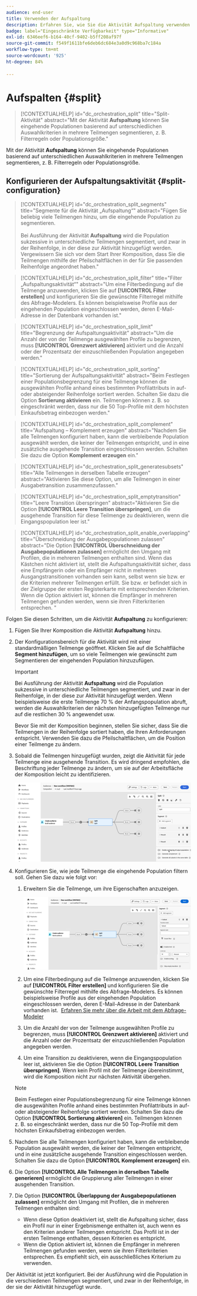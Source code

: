 ```yaml
---
audience: end-user
title: Verwenden der Aufspaltung
description: Erfahren Sie, wie Sie die Aktivität Aufspaltung verwenden
badge: label="Eingeschränkte Verfügbarkeit" type="Informative"
exl-id: 6346eef6-b164-40cf-9402-b5ff208af97f
source-git-commit: f549f1611bfe6deb6dc684e3a0d9c968ba7c184a
workflow-type: tm+mt
source-wordcount: '925'
ht-degree: 84%

---
```


# Aufspalten {#split}

>[!CONTEXTUALHELP]
>id="dc_orchestration_split"
>title="Split-Aktivität"
>abstract="Mit der Aktivität **Aufspaltung** können Sie eingehende Populationen basierend auf unterschiedlichen Auswahlkriterien in mehrere Teilmengen segmentieren, z. B. Filterregeln oder Populationsgröße."

Mit der Aktivität **Aufspaltung** können Sie eingehende Populationen basierend auf unterschiedlichen Auswahlkriterien in mehrere Teilmengen segmentieren, z. B. Filterregeln oder Populationsgröße.

## Konfigurieren der Aufspaltungsaktivität {#split-configuration}

>[!CONTEXTUALHELP]
>id="dc_orchestration_split_segments"
>title="Segmente für die Aktivität „Aufspaltung“"
>abstract="Fügen Sie beliebig viele Teilmengen hinzu, um die eingehende Population zu segmentieren.<br/></br>Bei Ausführung der Aktivität **Aufspaltung** wird die Population sukzessive in unterschiedliche Teilmengen segmentiert, und zwar in der Reihenfolge, in der diese zur Aktivität hinzugefügt werden. Vergewissern Sie sich vor dem Start Ihrer Komposition, dass Sie die Teilmengen mithilfe der Pfeilschaltflächen in der für Sie passenden Reihenfolge angeordnet haben."

>[!CONTEXTUALHELP]
>id="dc_orchestration_split_filter"
>title="Filter „Aufspaltungsaktivität“"
>abstract="Um eine Filterbedingung auf die Teilmenge anzuwenden, klicken Sie auf **[!UICONTROL Filter erstellen]** und konfigurieren Sie die gewünschte Filterregel mithilfe des Abfrage-Modelers. Es können beispielsweise Profile aus der eingehenden Population eingeschlossen werden, deren E-Mail-Adresse in der Datenbank vorhanden ist."

>[!CONTEXTUALHELP]
>id="dc_orchestration_split_limit"
>title="Begrenzung der Aufspaltungsaktivität"
>abstract="Um die Anzahl der von der Teilmenge ausgewählten Profile zu begrenzen, muss **[!UICONTROL Grenzwert aktivieren]** aktiviert und die Anzahl oder der Prozentsatz der einzuschließenden Population angegeben werden."

>[!CONTEXTUALHELP]
>id="dc_orchestration_split_sorting"
>title="Sortierung der Aufspaltungsaktivität"
>abstract="Beim Festlegen einer Populationsbegrenzung für eine Teilmenge können die ausgewählten Profile anhand eines bestimmten Profilattributs in auf- oder absteigender Reihenfolge sortiert werden. Schalten Sie dazu die Option **Sortierung aktivieren** ein. Teilmengen können z. B. so eingeschränkt werden, dass nur die 50 Top-Profile mit dem höchsten Einkaufsbetrag einbezogen werden."

>[!CONTEXTUALHELP]
>id="dc_orchestration_split_complement"
>title="Aufspaltung – Komplement erzeugen"
>abstract="Nachdem Sie alle Teilmengen konfiguriert haben, kann die verbleibende Population ausgewählt werden, die keiner der Teilmengen entspricht, und in eine zusätzliche ausgehende Transition eingeschlossen werden. Schalten Sie dazu die Option **Komplement erzeugen** ein."

>[!CONTEXTUALHELP]
>id="dc_orchestration_split_generatesubsets"
>title="Alle Teilmengen in derselben Tabelle erzeugen"
>abstract="Aktivieren Sie diese Option, um alle Teilmengen in einer Ausgabetransition zusammenzufassen."

>[!CONTEXTUALHELP]
>id="dc_orchestration_split_emptytransition"
>title="Leere Transition überspringen"
>abstract="Aktivieren Sie die Option **[!UICONTROL Leere Transition überspringen]**, um die ausgehende Transition für diese Teilmenge zu deaktivieren, wenn die Eingangspopulation leer ist."

>[!CONTEXTUALHELP]
>id="dc_orchestration_split_enable_overlapping"
>title="Überschneidung der Ausgabepopulationen zulassen"
>abstract="Die Option **[!UICONTROL Überschneidung der Ausgabepopulationen zulassen]** ermöglicht den Umgang mit Profilen, die in mehreren Teilmengen enthalten sind. Wenn das Kästchen nicht aktiviert ist, stellt die Aufspaltungsaktivität sicher, dass eine Empfängerin oder ein Empfänger nicht in mehreren Ausgangstransitionen vorhanden sein kann, selbst wenn sie bzw. er die Kriterien mehrerer Teilmengen erfüllt. Sie bzw. er befindet sich in der Zielgruppe der ersten Registerkarte mit entsprechenden Kriterien. Wenn die Option aktiviert ist, können die Empfänger in mehreren Teilmengen gefunden werden, wenn sie ihren Filterkriterien entsprechen. "

Folgen Sie diesen Schritten, um die Aktivität **Aufspaltung** zu konfigurieren:

1. Fügen Sie Ihrer Komposition die Aktivität **Aufspaltung** hinzu.

1. Der Konfigurationsbereich für die Aktivität wird mit einer standardmäßigen Teilmenge geöffnet. Klicken Sie auf die Schaltfläche **Segment hinzufügen**, um so viele Teilmengen wie gewünscht zum Segmentieren der eingehenden Population hinzuzufügen.

   >[!IMPORTANT]
   >
   >Bei Ausführung der Aktivität **Aufspaltung** wird die Population sukzessive in unterschiedliche Teilmengen segmentiert, und zwar in der Reihenfolge, in der diese zur Aktivität hinzugefügt werden. Wenn beispielsweise die erste Teilmenge 70 % der Anfangspopulation abruft, werden die Auswahlkriterien der nächsten hinzugefügten Teilmenge nur auf die restlichen 30 % angewendet usw.
   >
   >Bevor Sie mit der Komposition beginnen, stellen Sie sicher, dass Sie die Teilmengen in der Reihenfolge sortiert haben, die Ihren Anforderungen entspricht. Verwenden Sie dazu die Pfeilschaltflächen, um die Position einer Teilmenge zu ändern.

1. Sobald die Teilmengen hinzugefügt wurden, zeigt die Aktivität für jede Teilmenge eine ausgehende Transition. Es wird dringend empfohlen, die Beschriftung jeder Teilmenge zu ändern, um sie auf der Arbeitsfläche der Komposition leicht zu identifizieren.

   ![](../assets/split.png)

1. Konfigurieren Sie, wie jede Teilmenge die eingehende Population filtern soll. Gehen Sie dazu wie folgt vor:

   1. Erweitern Sie die Teilmenge, um ihre Eigenschaften anzuzeigen.

      ![](../assets/split-subset.png)

   1. Um eine Filterbedingung auf die Teilmenge anzuwenden, klicken Sie auf **[!UICONTROL Filter erstellen]** und konfigurieren Sie die gewünschte Filterregel mithilfe des Abfrage-Modelers. Es können beispielsweise Profile aus der eingehenden Population eingeschlossen werden, deren E-Mail-Adresse in der Datenbank vorhanden ist.  [Erfahren Sie mehr über die Arbeit mit dem Abfrage-Modeler](../../query/query-modeler-overview.md)

   1. Um die Anzahl der von der Teilmenge ausgewählten Profile zu begrenzen, muss **[!UICONTROL Grenzwert aktivieren]** aktiviert und die Anzahl oder der Prozentsatz der einzuschließenden Population angegeben werden.

   1. Um eine Transition zu deaktivieren, wenn die Eingangspopulation leer ist, aktivieren Sie die Option **[!UICONTROL Leere Transition überspringen]**. Wenn kein Profil mit der Teilmenge übereinstimmt, wird die Komposition nicht zur nächsten Aktivität übergehen.

   >[!NOTE]
   >
   >Beim Festlegen einer Populationsbegrenzung für eine Teilmenge können die ausgewählten Profile anhand eines bestimmten Profilattributs in auf- oder absteigender Reihenfolge sortiert werden. Schalten Sie dazu die Option **[!UICONTROL Sortierung aktivieren]** ein. Teilmengen können z. B. so eingeschränkt werden, dass nur die 50 Top-Profile mit dem höchsten Einkaufsbetrag einbezogen werden.

1. Nachdem Sie alle Teilmengen konfiguriert haben, kann die verbleibende Population ausgewählt werden, die keiner der Teilmengen entspricht, und in eine zusätzliche ausgehende Transition eingeschlossen werden. Schalten Sie dazu die Option **[!UICONTROL Komplement erzeugen]** ein.

1. Die Option **[!UICONTROL Alle Teilmengen in derselben Tabelle generieren]** ermöglicht die Gruppierung aller Teilmengen in einer ausgehenden Transition.

1. Die Option **[!UICONTROL Überlappung der Ausgabepopulationen zulassen]** ermöglicht den Umgang mit Profilen, die in mehreren Teilmengen enthalten sind:

   * Wenn diese Option deaktiviert ist, stellt die Aufspaltung sicher, dass ein Profil nur in einer Ergebnismenge enthalten ist, auch wenn es den Kriterien anderer Teilmengen entspricht. Das Profil ist in der ersten Teilmenge enthalten, dessen Kriterien es entspricht.
   * Wenn die Option aktiviert ist, können die Empfänger in mehreren Teilmengen gefunden werden, wenn sie ihren Filterkriterien entsprechen. Es empfiehlt sich, ein ausschließliches Kriterium zu verwenden.

Der Aktivität ist jetzt konfiguriert. Bei der Ausführung wird die Population in die verschiedenen Teilmengen segmentiert, und zwar in der Reihenfolge, in der sie der Aktivität hinzugefügt wurde.

<!--
## Example{#split-example}

In the following example, the **[!UICONTROL Split]** activity is used to segment an audience into distinct subsets based on the communication channel that we want to use :

* **Subset 1 "push"**: This subset comprises all profiles who have installed our mobile application.
* **Subset 2 "sms"**: Mobile phone users: For the remaining population that did not fall into Subset 1, subset 2 applies a filtering rule to select profiles with mobile phones in the database.
* **Complement transition**: This transition captures all the remaining profiles that did not match Subset 1 or Subset 2. Specifically, it includes profiles who neither installed the mobile application nor have a mobile phone, such as users who haven't installed the mobile app or lack a registered mobile number.

![](../assets/workflow-split-example.png)
-->

